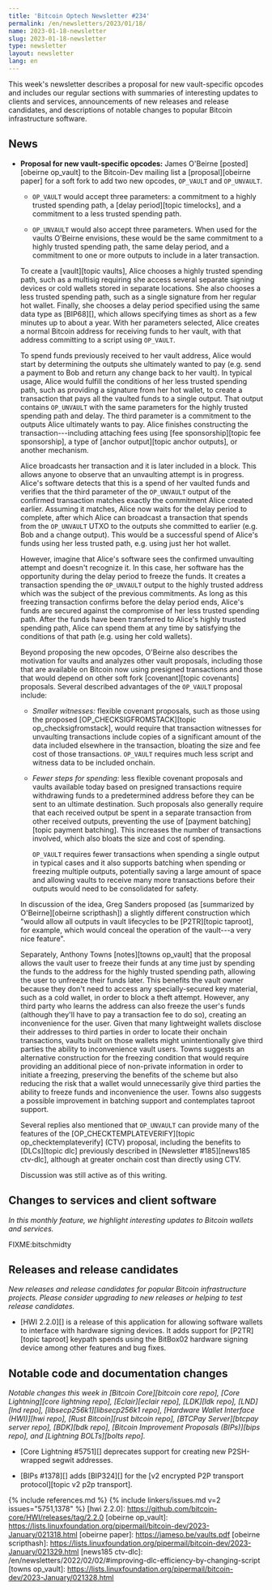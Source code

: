 ```yaml
---
title: 'Bitcoin Optech Newsletter #234'
permalink: /en/newsletters/2023/01/18/
name: 2023-01-18-newsletter
slug: 2023-01-18-newsletter
type: newsletter
layout: newsletter
lang: en
---
```

This week's newsletter describes a proposal for new vault-specific
opcodes and includes our regular sections with summaries of interesting
updates to clients and services, announcements of new releases and
release candidates, and descriptions of notable changes to popular
Bitcoin infrastructure software.

## News

- **Proposal for new vault-specific opcodes:** James O'Beirne
  [posted][obeirne op_vault] to the Bitcoin-Dev mailing list a
  [proposal][obeirne paper] for a soft fork to add two new opcodes,
  `OP_VAULT` and `OP_UNVAULT`.

    - `OP_VAULT` would accept three parameters: a commitment to a
      highly trusted spending path, a [delay period][topic timelocks], and a commitment to
      a less trusted spending path.

    - `OP_UNVAULT` would also accept three parameters.  When used for
      the vaults O'Beirne envisions, these would be the same commitment
      to a highly trusted spending path, the same delay period, and a
      commitment to one or more outputs to include in a later
      transaction.

    To create a [vault][topic vaults], Alice chooses a highly trusted
    spending path, such as a multisig requiring she access several
    separate signing devices or cold wallets stored in separate
    locations.  She also chooses a less trusted spending path, such as a
    single signature from her regular hot wallet.  Finally, she chooses
    a delay period specified using the same data type as [BIP68][],
    which allows specifying times as short as a few minutes up to about
    a year.  With her parameters selected, Alice creates a normal
    Bitcoin address for receiving funds to her vault, with that address
    committing to a script using `OP_VAULT`.

    To spend funds previously received to her vault address, Alice would start by
    determining the outputs she ultimately wanted to pay (e.g. send a
    payment to Bob and return any change back to her vault).  In typical
    usage, Alice would fulfill the conditions of her less trusted
    spending path, such as providing a signature from her hot wallet,
    to create a transaction that pays all the vaulted funds to a single
    output.  That output contains `OP_UNVAULT` with the same parameters
    for the highly trusted spending path and delay.  The third parameter
    is a commitment to the outputs Alice ultimately wants to pay.  Alice
    finishes constructing the transaction---including attaching fees
    using [fee sponsorship][topic fee sponsorship], a type of [anchor
    output][topic anchor outputs], or another mechanism.

    Alice broadcasts her transaction and it is later included in a
    block.  This allows anyone to observe that an unvaulting attempt is
    in progress.  Alice's software detects that this is a spend of her
    vaulted funds and verifies that the third parameter of the
    `OP_UNVAULT` output of the confirmed transaction matches exactly the
    commitment Alice created earlier.  Assuming it matches, Alice now
    waits for the delay period to complete, after which Alice can
    broadcast a transaction that spends from the `OP_UNVAULT` UTXO to the
    outputs she committed to earlier (e.g. Bob and a change output).
    This would be a successful spend of Alice's funds using her less
    trusted path, e.g. using just her hot wallet.

    However, imagine that Alice's software sees the confirmed unvaulting
    attempt and doesn't recognize it.  In this case, her software has the
    opportunity during the delay period to freeze the funds.  It creates
    a transaction spending the `OP_UNVAULT` output to the highly trusted
    address which was the subject of the previous commitments.  As long
    as this freezing transaction confirms before the delay period ends,
    Alice's funds are secured against the compromise of her less trusted
    spending path.  After the funds have been transferred to Alice's
    highly trusted spending path, Alice can spend them at any time by
    satisfying the conditions of that path (e.g. using her cold
    wallets).

    Beyond proposing the new opcodes, O'Beirne also describes the
    motivation for vaults and analyzes other vault proposals, including
    those that are available on Bitcoin now using presigned transactions
    and those that would depend on other soft fork [covenant][topic
    covenants] proposals.  Several described advantages of the `OP_VAULT`
    proposal include:

    - *Smaller witnesses:* flexible covenant proposals, such as those
      using the proposed [OP_CHECKSIGFROMSTACK][topic
      op_checksigfromstack], would require that transaction witnesses
      for unvaulting transactions include copies of a significant amount
      of the data included elsewhere in the transaction, bloating the
      size and fee cost of those transactions.  `OP_VAULT` requires much
      less script and witness data to be included onchain.

    - *Fewer steps for spending:* less flexible covenant proposals and
      vaults available today based on presigned transactions require
      withdrawing funds to a predetermined address before they can be sent
      to an ultimate destination.  Such proposals also generally require that
      each received output be spent in a separate transaction from other
      received outputs, preventing the use of [payment batching][topic
      payment batching].  This increases the number of transactions
      involved, which also bloats the size and cost of spending.

      `OP_VAULT` requires fewer transactions when spending a single
      output in typical cases and it also supports batching when
      spending or freezing multiple outputs, potentially saving a large
      amount of space and allowing vaults to receive many more
      transactions before their outputs would need to be consolidated
      for safety.

    In discussion of the idea, Greg Sanders proposed (as [summarized by
    O'Beirne][obeirne scripthash]) a slightly different construction which
    "would allow all outputs in vault lifecycles to be [P2TR][topic
    taproot], for example, which would conceal the operation of the
    vault---a very nice feature".

    Separately, Anthony Towns [notes][towns op_vault] that the proposal
    allows the vault user to freeze their funds at any time just by
    spending the funds to the address for the highly trusted spending
    path, allowing the user to unfreeze their funds later.  This
    benefits the vault owner because they don't need to access any
    specially-secured key material, such as a cold wallet, in order to
    block a theft attempt.  However, any third party who learns the
    address can also freeze the user's funds (although they'll have to
    pay a transaction fee to do so), creating an inconvenience for the
    user.  Given that many lightweight wallets disclose their addresses
    to third parties in order to locate their onchain transactions,
    vaults built on those wallets might unintentionally give third
    parties the ability to inconvenience vault users.  Towns suggests an
    alternative construction for the freezing condition that would
    require providing an additional piece of non-private information in
    order to initiate a freezing, preserving the benefits of the scheme
    but also reducing the risk that a wallet would unnecessarily give
    third parties the ability to freeze funds and inconvenience the user.  Towns
    also suggests a possible improvement in batching support and
    contemplates taproot support.

    Several replies also mentioned that `OP_UNVAULT` can provide many of
    the features of the [OP_CHECKTEMPLATEVERIFY][topic
    op_checktemplateverify] (CTV) proposal, including the benefits to
    [DLCs][topic dlc] previously described in [Newsletter #185][news185
    ctv-dlc], although at greater onchain cost than directly using CTV.

    Discussion was still active as of this writing.

## Changes to services and client software

*In this monthly feature, we highlight interesting updates to Bitcoin
wallets and services.*

FIXME:bitschmidty

## Releases and release candidates

*New releases and release candidates for popular Bitcoin infrastructure
projects.  Please consider upgrading to new releases or helping to test
release candidates.*

- [HWI 2.2.0][] is a release of this application for allowing software
  wallets to interface with hardware signing devices.  It adds support
  for [P2TR][topic taproot] keypath spends using the BitBox02 hardware
  signing device among other features and bug fixes.

## Notable code and documentation changes

*Notable changes this week in [Bitcoin Core][bitcoin core repo], [Core
Lightning][core lightning repo], [Eclair][eclair repo], [LDK][ldk repo],
[LND][lnd repo], [libsecp256k1][libsecp256k1 repo], [Hardware Wallet
Interface (HWI)][hwi repo], [Rust Bitcoin][rust bitcoin repo], [BTCPay
Server][btcpay server repo], [BDK][bdk repo], [Bitcoin Improvement
Proposals (BIPs)][bips repo], and [Lightning BOLTs][bolts repo].*

- [Core Lightning #5751][] deprecates support for creating new
  P2SH-wrapped segwit addresses.

- [BIPs #1378][] adds [BIP324][] for the [v2 encrypted P2P transport
  protocol][topic v2 p2p transport].

{% include references.md %}
{% include linkers/issues.md v=2 issues="5751,1378" %}
[hwi 2.2.0]: https://github.com/bitcoin-core/HWI/releases/tag/2.2.0
[obeirne op_vault]: https://lists.linuxfoundation.org/pipermail/bitcoin-dev/2023-January/021318.html
[obeirne paper]: https://jameso.be/vaults.pdf
[obeirne scripthash]: https://lists.linuxfoundation.org/pipermail/bitcoin-dev/2023-January/021329.html
[news185 ctv-dlc]: /en/newsletters/2022/02/02/#improving-dlc-efficiency-by-changing-script
[towns op_vault]: https://lists.linuxfoundation.org/pipermail/bitcoin-dev/2023-January/021328.html
